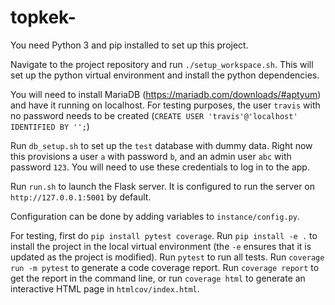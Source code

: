 # topkek-

You need Python 3 and pip installed to set up this project.

Navigate to the project repository and run `./setup_workspace.sh`. This will set up the python virtual environment and install the python dependencies.

You will need to install MariaDB (https://mariadb.com/downloads/#aptyum) and have it running on localhost. For testing purposes, the user `travis` with no password needs to be created (`CREATE USER 'travis'@'localhost' IDENTIFIED BY '';`)

Run `db_setup.sh` to set up the `test` database with dummy data. Right now this provisions a user `a` with password `b`, and an admin user `abc` with password `123`. You will need to use these credentials to log in to the app.

Run `run.sh` to launch the Flask server. It is configured to run the server on `http://127.0.0.1:5001` by default.

Configuration can be done by adding variables to `instance/config.py`.

For testing, first do `pip install pytest coverage`. Run `pip install -e .` to install the project in the local virtual environment (the `-e` ensures that it is updated as the project is modified). Run `pytest` to run all tests. Run `coverage run -m pytest` to generate a code coverage report. Run `coverage report` to get the report in the command line, or run `coverage html` to generate an interactive HTML page in `htmlcov/index.html`.
